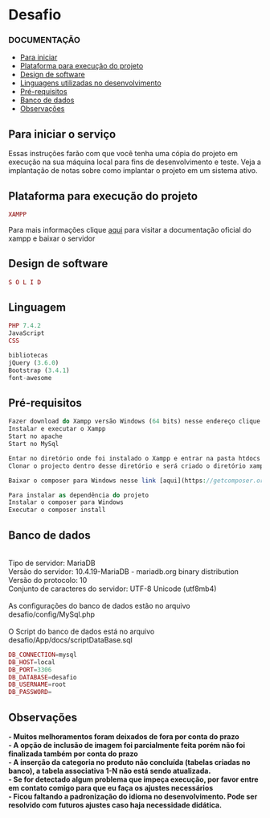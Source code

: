 # Desafio

### DOCUMENTAÇÃO

- [Para iniciar](#para-iniciar-o-serviço)
- [Plataforma para execução do projeto](#plataforma-para-execução-do-projeto)
- [Design de software](#design-de-software)
- [Linguagens utilizadas no desenvolvimento](#linguagem)
- [Pré-requisitos](#pré-requisitos)
- [Banco de dados](#banco-de-dados)
- [Observações](#observações)

## Para iniciar o serviço 
Essas instruções farão com que você tenha uma cópia do projeto em execução na sua máquina local para fins de desenvolvimento e teste. Veja a implantação de notas sobre como implantar o projeto em um sistema ativo.

## Plataforma para execução do projeto

```php
XAMPP
```
Para mais informações clique [aqui](https://www.apachefriends.org/pt_br/index.html) para visitar a documentação oficial do xampp e baixar o servidor

## Design de software

```php
S O L I D 
```

## Linguagem

```php
PHP 7.4.2
JavaScript
CSS

bibliotecas
jQuery (3.6.0)
Bootstrap (3.4.1)
font-awesome

```

## Pré-requisitos

```php
Fazer download do Xampp versão Windows (64 bits) nesse endereço clique [aqui](https://www.apachefriends.org/pt_br/download.html)
Instalar e executar o Xampp
Start no apache 
Start no MySql

Entar no diretório onde foi instalado o Xampp e entrar na pasta htdocs
Clonar o projecto dentro desse diretório e será criado o diretório xampp/htdocs/desafio onde todos os arquivos do projeto serão colocados.

Baixar o composer para Windows nesse link [aqui](https://getcomposer.org/Composer-Setup.exe)

Para instalar as dependência do projeto
Instalar o composer para Windows
Executar o composer install
```

## Banco de dados
</br>Tipo de servidor: MariaDB
</br>Versão do servidor: 10.4.19-MariaDB - mariadb.org binary distribution
</br>Versão do protocolo: 10
</br>Conjunto de caracteres do servidor: UTF-8 Unicode (utf8mb4)
</br></br>
As configurações do banco de dados estão no arquivo desafio/config/MySql.php
<br>
</br>O Script do banco de dados está no arquivo desafio/App/docs/scriptDataBase.sql

```php
DB_CONNECTION=mysql
DB_HOST=local
DB_PORT=3306
DB_DATABASE=desafio
DB_USERNAME=root
DB_PASSWORD=
```

## Observações

<b>
- Muitos melhoramentos foram deixados de fora por conta do prazo<br>
- A opção de inclusão de imagem foi parcialmente feita porém não foi finalizada também por conta do prazo</br>
- A inserção da categoria no produto não concluída (tabelas criadas no banco), a tabela associativa 1-N não está sendo atualizada.</br>
- Se for detectado algum problema que impeça execução, por favor entre em contato comigo para que eu faça os ajustes necessários</br>
- Ficou faltando a padronização do idioma no desenvolvimento. Pode ser resolvido com futuros ajustes caso haja necessidade didática.</br>
</b>
